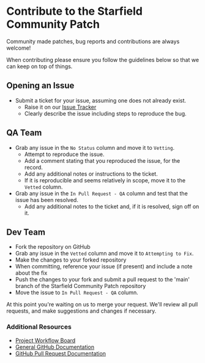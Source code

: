 # Contribute to the Starfield Community Patch

Community made patches, bug reports and contributions are always welcome!

When contributing please ensure you follow the guidelines below so that we can
keep on top of things.

## Opening an Issue

* Submit a ticket for your issue, assuming one does not already exist.
  * Raise it on our [Issue Tracker]
  * Clearly describe the issue including steps to reproduce the bug.

## QA Team

* Grab any issue in the `No Status` column and move it to `Vetting`.
  * Attempt to reproduce the issue.
  * Add a comment stating that you reproduced the issue, for the record.
  * Add any additional notes or instructions to the ticket.
  * If it is reproducible and seems relatively in scope, move it to the `Vetted` column.
* Grab any issue in the `In Pull Request - QA` column and test that the
  issue has been resolved.
  * Add any additional notes to the ticket and, if it is resolved, sign off
    on it.

## Dev Team

* Fork the repository on GitHub
* Grab any issue in the `Vetted` column and move it to `Attempting to Fix`.
* Make the changes to your forked repository
* When committing, reference your issue (if present) and include a note about
  the fix
* Push the changes to your fork and submit a pull request to the 'main' branch
  of the Starfield Community Patch repository
* Move the issue to `In Pull Request - QA` column.

At this point you're waiting on us to merge your request. We'll review all
pull requests, and make suggestions and changes if necessary.

### Additional Resources

* [Project Workflow Board]
* [General GitHub Documentation]
* [GitHub Pull Request Documentation]

[Issue Tracker]: https://github.com/Starfield-Community-Patch/Starfield-Community-Patch/issues
[Project Workflow Board]: https://github.com/orgs/Starfield-Community-Patch/projects/1/views/1
[General GitHub Documentation]: https://help.github.com/
[GitHub Pull Request Documentation]: https://docs.github.com/en/pull-requests/collaborating-with-pull-requests/proposing-changes-to-your-work-with-pull-requests/about-pull-requests

